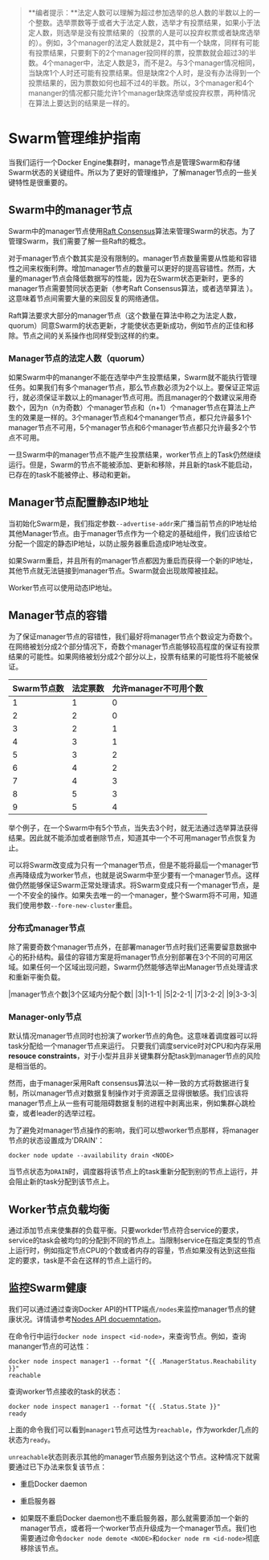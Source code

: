 > **编者提示：**法定人数可以理解为超过参加选举的总人数的半数以上的一个整数。选举票数等于或者大于法定人数，选举才有投票结果，如果小于法定人数，则选举是没有投票结果的（投票的人是可以投弃权票或者缺席选举的）。例如，3个manager的法定人数就是2，其中有一个缺席，同样有可能有投票结果，只要剩下的2个manager投同样的票，投票数就会超过3的半数。4个manager中，法定人数是3，而不是2。与3个manager情况相同，当缺席1个人时还可能有投票结果。但是缺席2个人时，是没有办法得到一个投票结果的，因为票数如何也超不过4的半数。所以，3个manager和4个mananger的情况都只能允许1个manager缺席选举或投弃权票，两种情况在算法上要达到的结果是一样的。

# Swarm管理维护指南

当我们运行一个Docker Engine集群时，manage节点是管理Swarm和存储Swarm状态的关键组件。所以为了更好的管理维护，了解manager节点的一些关键特性是很重要的。

## Swarm中的manager节点

Swarm中的manager节点使用[Raft Consensus](https://docs.docker.com/engine/swarm/raft/)算法来管理Swarm的状态。为了管理Swarm，我们需要了解一些Raft的概念。

对于manager节点个数其实是没有限制的。manager节点数量需要从性能和容错性之间来权衡利弊。增加manager节点的数量可以更好的提高容错性。然而，大量的manager节点会降低数据写的性能，因为在Swarm状态更新时，更多的manager节点需要赞同状态更新（参考Raft Consensus算法，或者选举算法 ）。这意味着节点间需要大量的来回反复的网络通信。

Raft算法要求大部分的manager节点（这个数量在算法中称之为法定人数，quorum）同意Swarm的状态更新，才能使状态更新成功，例如节点的正佳和移除。节点之间的关系操作也同样受到这样的约束。

### Manager节点的法定人数（quorum）

如果Swarm中的mananger不能在选举中产生投票结果，Swarm就不能执行管理任务。如果我们有多个manager节点，那么节点数必须为2个以上。要保证正常运行，就必须保证半数以上的manager节点可用。而且manager的个数建议采用奇数个，因为n（n为奇数）个manager节点和（n+1）个manager节点在算法上产生的效果是一样的。3个manager节点和4个mananger节点，都只允许最多1个manager节点不可用，5个manager节点和6个manager节点都只允许最多2个节点不可用。

一旦Swarm中的manager节点不能产生投票结果，worker节点上的Task仍然继续运行。但是，Swarm的节点不能被添加、更新和移除，并且新的task不能启动，已存在的task不能被停止、移动和更新。

## Manager节点配置静态IP地址

当初始化Swarm是，我们指定参数`--advertise-addr`来广播当前节点的IP地址给其他Manager节点。由于manager节点作为一个稳定的基础组件，我们应该给它分配一个固定的静态IP地址，以防止服务器重启造成IP地址改变。

如果Swarm重启，并且所有的manager节点都因为重启而获得一个新的IP地址，其他节点就无法链接到manager节点。Swarm就会出现故障被挂起。

Worker节点可以使用动态IP地址。

## Manager节点的容错

为了保证manager节点的容错性，我们最好将manager节点个数设定为奇数个。在网络被划分成2个部分情况下，奇数个manager节点能够较高程度的保证有投票结果的可能性。如果网络被划分成2个部分以上，投票有结果的可能性将不能被保证。

|Swarm节点数|法定票数|允许manager不可用个数|
|---|---|---|
|1|1|0|
|2|2|0|
|3|2|1|
|4|3|1|
|5|3|2|
|6|4|2|
|7|4|3|
|8|5|3|
|9|5|4|

举个例子，在一个Swarm中有5个节点，当失去3个时，就无法通过选举算法获得结果。因此就不能添加或者删除节点，知道其中一个不可用manager节点恢复为止。

可以将Swarm改变成为只有一个manager节点，但是不能将最后一个manager节点再降级成为worker节点，也就是说Swarm中至少要有一个manager节点。这样做仍然能够保证Swarm正常处理请求。将Swarm变成只有一个manager节点，是一个不安全的操作。如果失去唯一的一个manager，整个Swarm将不可用，知道我们使用参数`--fore-new-cluster`重启。

### 分布式manager节点

除了需要奇数个manager节点外，在部署manager节点时我们还需要留意数据中心的拓扑结构。最佳的容错方案是将manager节点分别部署在3个不同的可用区域。如果任何一个区域出现问题，Swarm仍然能够选举出Manager节点处理请求和重新平衡负载。

|manager节点个数|3个区域内分配个数|
|3|1-1-1|
|5|2-2-1|
|7|3-2-2|
|9|3-3-3|

### Manager-only节点

默认情况manager节点同时也扮演了worker节点的角色。这意味着调度器可以将task分配给一个manager节点来运行。 只要我们调度service时对CPU和内存采用**resouce constraints**，对于小型并且非关键集群分配task到manager节点的风险是相当低的。

然而，由于manager采用Raft consensus算法以一种一致的方式将数据进行复制，所以manager节点对数据复制操作对于资源匮乏显得很敏感。我们应该将manager节点上从一些有可能阻碍数据复制的进程中剥离出来，例如集群心跳检查，或者leader的选举过程。

为了避免对manager节点操作的影响，我们可以想worker节点那样，将manager节点的状态设置成为'DRAIN'：

```
docker node update --availability drain <NODE>
```

当节点状态为`DRAIN`时，调度器将该节点上的task重新分配到别的节点上运行，并会阻止新的task分配到该节点上。

## Worker节点负载均衡

通过添加节点来使集群的负载平衡。只要workder节点符合service的要求，service的task会被均匀的分配到不同的节点上。当限制service在指定类型的节点上运行时，例如指定节点CPU的个数或者内存的容量，节点如果没有达到这些指定的要求，task是不会在这样的节点上运行的。

## 监控Swarm健康

我们可以通过通过查询Docker API的HTTP端点`/nodes`来监控manager节点的健康状况。详情请参考[Nodes API docuemntation](https://docs.docker.com/engine/api/v1.25/#tag/Node)。

在命令行中运行`docker node inspect <id-node>`，来查询节点。例如，查询mananger节点的可达性：

```
docker node inspect manager1 --format "{{ .ManagerStatus.Reachability }}"
reachable
```

查询worker节点接收的task的状态：

```
docker node inspect manager1 --format "{{ .Status.State }}"
ready
```

上面的命令我们可以看到`manager1`节点可达性为`reachable`，作为workder几点的状态为`ready`。

`unreachable`状态则表示其他的manager节点服务到达这个节点。这种情况下就需要通过已下办法来恢复该节点：

- 重启Docker daemon

- 重启服务器

- 如果既不重启Docker daemon也不重启服务器，那么就需要添加一个新的manager节点，或者将一个worker节点升级成为一个manager节点。我们也需要通过命令`docker node demote <NODE>`和`docker node rm <id-node>`彻底移除该节点。












